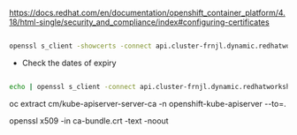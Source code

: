 https://docs.redhat.com/en/documentation/openshift_container_platform/4.18/html-single/security_and_compliance/index#configuring-certificates


```bash

openssl s_client -showcerts -connect api.cluster-frnjl.dynamic.redhatworkshops.io:6443 </dev/null | awk '/BEGIN CERT/ {p=1;n++}; p==1 { print > "cert" n ".pem"}; /END CERT/ {p=0};'

```

- Check the dates of expiry

```bash

echo | openssl s_client -connect api.cluster-frnjl.dynamic.redhatworkshops.io:6443 2>/dev/null | openssl x509 -noout -dates

```

oc extract cm/kube-apiserver-server-ca -n openshift-kube-apiserver --to=.

openssl x509 -in ca-bundle.crt -text -noout